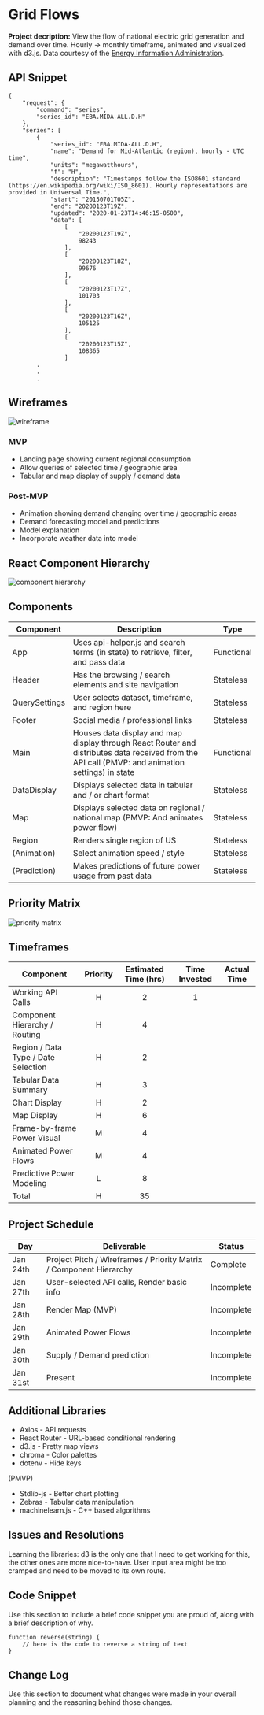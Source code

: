# Grid Flows



**Project decription:** View the flow of national electric grid generation and demand over time. Hourly -> monthly timeframe, animated and visualized with d3.js. Data courtesy of the [Energy Information Administration](https://www.eia.gov/opendata/qb.php?category=2122628).


## API Snippet
```
{
    "request": {
        "command": "series",
        "series_id": "EBA.MIDA-ALL.D.H"
    },
    "series": [
        {
            "series_id": "EBA.MIDA-ALL.D.H",
            "name": "Demand for Mid-Atlantic (region), hourly - UTC time",
            "units": "megawatthours",
            "f": "H",
            "description": "Timestamps follow the ISO8601 standard (https://en.wikipedia.org/wiki/ISO_8601). Hourly representations are provided in Universal Time.",
            "start": "20150701T05Z",
            "end": "20200123T19Z",
            "updated": "2020-01-23T14:46:15-0500",
            "data": [
                [
                    "20200123T19Z",
                    98243
                ],
                [
                    "20200123T18Z",
                    99676
                ],
                [
                    "20200123T17Z",
                    101703
                ],
                [
                    "20200123T16Z",
                    105125
                ],
                [
                    "20200123T15Z",
                    108365
                ]
		.
		.
		.
```


## Wireframes

![wireframe](https://i.imgur.com/yLK2VRb.png)


### MVP

- Landing page showing current regional consumption
- Allow queries of selected time / geographic area
- Tabular and map display of supply / demand data


### Post-MVP

- Animation showing demand changing over time / geographic areas
- Demand forecasting model and predictions
- Model explanation
- Incorporate weather data into model


## React Component Hierarchy

![component hierarchy](https://i.imgur.com/rDLmE4k.png)

## Components

| Component | Description |Type |
| --- | --- | --- |
| App | Uses api-helper.js and search terms (in state) to retrieve, filter, and pass data | Functional |
| Header | Has the browsing / search elements and site navigation | Stateless |
| QuerySettings | User selects dataset, timeframe, and region here | Stateless |
| Footer | Social media / professional links | Stateless |
| Main | Houses data display and map display through React Router and distributes data received from the API call (PMVP: and animation settings) in state | Functional |
| DataDisplay | Displays selected data in tabular and / or chart format | Stateless |
| Map | Displays selected data on regional / national map (PMVP: And animates power flow) | Stateless |
| Region | Renders single region of US | Stateless |
| (Animation) | Select animation speed / style | Stateless |
| (Prediction) | Makes predictions of future power usage from past data | Stateless |


## Priority Matrix

![priority matrix](https://i.imgur.com/3i0qW07.png)

## Timeframes

| Component | Priority | Estimated Time (hrs) | Time Invested | Actual Time |
| --- | :---: |  :---: | :---: | :---: |
| Working API Calls | H | 2 | 1 | |
| Component Hierarchy / Routing | H | 4 | | |
| Region / Data Type / Date Selection | H | 2 | | |
| Tabular Data Summary | H | 3 | | |
| Chart Display | H | 2 | | |
| Map Display | H | 6 | | |
| Frame-by-frame Power Visual | M | 4 | | |
| Animated Power Flows | M | 4 | | |
| Predictive Power Modeling | L | 8 | | |
| Total | H | 35 | | |


## Project Schedule

|  Day | Deliverable | Status
|---|---| ---|
|Jan 24th| Project Pitch / Wireframes / Priority Matrix / Component Hierarchy | Complete
|Jan 27th| User-selected API calls, Render basic info | Incomplete
|Jan 28th| Render Map (MVP) | Incomplete
|Jan 29th| Animated Power Flows | Incomplete
|Jan 30th| Supply / Demand prediction | Incomplete
|Jan 31st| Present | Incomplete

## Additional Libraries

- Axios - API requests
- React Router - URL-based conditional rendering
- d3.js - Pretty map views
- chroma - Color palettes
- dotenv - Hide keys

(PMVP)
- Stdlib-js - Better chart plotting
- Zebras - Tabular data manipulation
- machinelearn.js - C++ based algorithms


## Issues and Resolutions

Learning the libraries: d3 is the only one that I need to get working for this, the other ones are more nice-to-have. User input area might be too cramped and need to be moved to its own route.


## Code Snippet

Use this section to include a brief code snippet you are proud of, along with a brief description of why.

```
function reverse(string) {
	// here is the code to reverse a string of text
}
```

## Change Log
 Use this section to document what changes were made in your overall planning and the reasoning behind those changes.  
